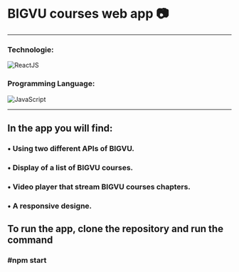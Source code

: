 # BIGVU courses web app :camera:

---

### Technologie:

<div>
  <img alt="ReactJS" src="https://img.shields.io/badge/React.js-61dbfb?style=for-the-badge&logo=react&logoColor=white" />
</div>

### Programming Language:

<div>
  <img alt="JavaScript" src="https://img.shields.io/badge/JavaScript-f7df1e?style=for-the-badge&logo=JavaScript&logoColor=white" />
</div>

---

## In the app you will find:

### • Using two different APIs of BIGVU.

### • Display of a list of BIGVU courses.

### • Video player that stream BIGVU courses chapters.

### • A responsive designe.

## To run the app, clone the repository and run the command

### #npm start
